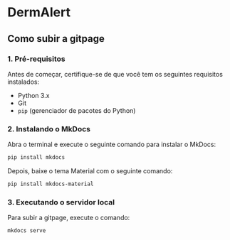 # DermAlert

## Como subir a gitpage

### 1. Pré-requisitos  
Antes de começar, certifique-se de que você tem os seguintes requisitos instalados:  

- Python 3.x  
- Git  
- `pip` (gerenciador de pacotes do Python)  

### 2. Instalando o MkDocs  

Abra o terminal e execute o seguinte comando para instalar o MkDocs:  

```bash
pip install mkdocs
```

Depois, baixe o tema Material com o seguinte comando:

```bash
pip install mkdocs-material
```

### 3. Executando o servidor local

Para subir a gitpage, execute o comando:

```bash
mkdocs serve
```
